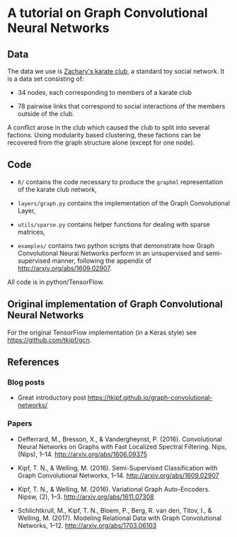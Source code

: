 # A tutorial on Graph Convolutional Neural Networks

## Data

The data we use is [Zachary's karate club](https://en.wikipedia.org/wiki/Zachary%27s_karate_club), a standard toy social network. It is a data set consisting of: 

+ 34 nodes, each corresponding to members of a karate club

+ 78 pairwise links that correspond to social interactions of the members outside of the club.

A conflict arose in the club which caused the club to split into several factions. Using modularity based clustering, these factions can be recovered from the graph structure alone (except for one node).

## Code

+ `R/` contains the code necessary to produce the `graphml` representation of the karate club network,

+ `layers/graph.py` contains the implementation of the Graph Convolutional Layer,

+ `utils/sparse.py` contains helper functions for dealing with sparse matrices,

+ `examples/` contains two python scripts that demonstrate how Graph Convolutional Neural Networks perform in an unsupervised and semi-supervised manner, following the appendix of http://arxiv.org/abs/1609.02907.

All code is in python/TensorFlow.

## Original implementation of Graph Convolutional Neural Networks

For the original TensorFlow implementation (in a Keras style) see https://github.com/tkipf/gcn.

## References

### Blog posts

+ Great introductory post https://tkipf.github.io/graph-convolutional-networks/

### Papers

+ Defferrard, M., Bresson, X., & Vandergheynst, P. (2016). Convolutional Neural Networks on Graphs with Fast Localized Spectral Filtering. Nips, (Nips), 1–14. http://arxiv.org/abs/1606.09375

+ Kipf, T. N., & Welling, M. (2016). Semi-Supervised Classification with Graph Convolutional Networks, 1–14. http://arxiv.org/abs/1609.02907

+ Kipf, T. N., & Welling, M. (2016). Variational Graph Auto-Encoders. Nipsw, (2), 1–3. http://arxiv.org/abs/1611.07308

+ Schlichtkrull, M., Kipf, T. N., Bloem, P., Berg, R. van den, Titov, I., & Welling, M. (2017). Modeling Relational Data with Graph Convolutional Networks, 1–12. http://arxiv.org/abs/1703.06103
